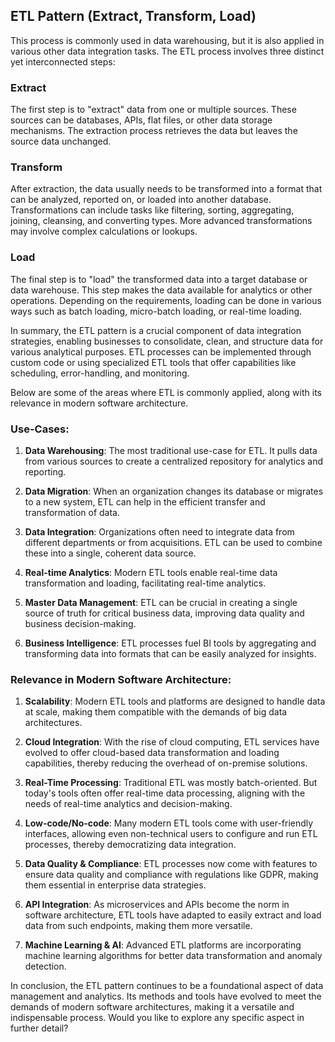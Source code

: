 ## ETL Pattern (Extract, Transform, Load)

This process is commonly used in data warehousing, but it is also applied in various other data integration tasks. The ETL process involves three distinct yet interconnected steps:

### Extract
The first step is to "extract" data from one or multiple sources. These sources can be databases, APIs, flat files, or other data storage mechanisms. The extraction process retrieves the data but leaves the source data unchanged.

### Transform
After extraction, the data usually needs to be transformed into a format that can be analyzed, reported on, or loaded into another database. Transformations can include tasks like filtering, sorting, aggregating, joining, cleansing, and converting types. More advanced transformations may involve complex calculations or lookups.

### Load
The final step is to "load" the transformed data into a target database or data warehouse. This step makes the data available for analytics or other operations. Depending on the requirements, loading can be done in various ways such as batch loading, micro-batch loading, or real-time loading.

In summary, the ETL pattern is a crucial component of data integration strategies, enabling businesses to consolidate, clean, and structure data for various analytical purposes. ETL processes can be implemented through custom code or using specialized ETL tools that offer capabilities like scheduling, error-handling, and monitoring.

Below are some of the areas where ETL is commonly applied, along with its relevance in modern software architecture.

### Use-Cases:

1. **Data Warehousing**: The most traditional use-case for ETL. It pulls data from various sources to create a centralized repository for analytics and reporting.

2. **Data Migration**: When an organization changes its database or migrates to a new system, ETL can help in the efficient transfer and transformation of data.

3. **Data Integration**: Organizations often need to integrate data from different departments or from acquisitions. ETL can be used to combine these into a single, coherent data source.

4. **Real-time Analytics**: Modern ETL tools enable real-time data transformation and loading, facilitating real-time analytics.

5. **Master Data Management**: ETL can be crucial in creating a single source of truth for critical business data, improving data quality and business decision-making.

6. **Business Intelligence**: ETL processes fuel BI tools by aggregating and transforming data into formats that can be easily analyzed for insights.

### Relevance in Modern Software Architecture:

1. **Scalability**: Modern ETL tools and platforms are designed to handle data at scale, making them compatible with the demands of big data architectures.

2. **Cloud Integration**: With the rise of cloud computing, ETL services have evolved to offer cloud-based data transformation and loading capabilities, thereby reducing the overhead of on-premise solutions.

3. **Real-Time Processing**: Traditional ETL was mostly batch-oriented. But today's tools often offer real-time data processing, aligning with the needs of real-time analytics and decision-making.

4. **Low-code/No-code**: Many modern ETL tools come with user-friendly interfaces, allowing even non-technical users to configure and run ETL processes, thereby democratizing data integration.

5. **Data Quality & Compliance**: ETL processes now come with features to ensure data quality and compliance with regulations like GDPR, making them essential in enterprise data strategies.

6. **API Integration**: As microservices and APIs become the norm in software architecture, ETL tools have adapted to easily extract and load data from such endpoints, making them more versatile.

7. **Machine Learning & AI**: Advanced ETL platforms are incorporating machine learning algorithms for better data transformation and anomaly detection.

In conclusion, the ETL pattern continues to be a foundational aspect of data management and analytics. Its methods and tools have evolved to meet the demands of modern software architectures, making it a versatile and indispensable process. Would you like to explore any specific aspect in further detail?
